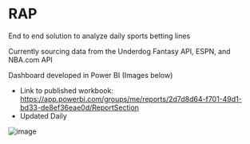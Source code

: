 # RAP

End to end solution to analyze daily sports betting lines

Currently sourcing data from the Underdog Fantasy API, ESPN, and NBA.com API

Dashboard developed in Power BI (Images below) 
  - Link to published workbook: https://app.powerbi.com/groups/me/reports/2d7d8d64-f701-49d1-bd33-de8ef36eae0d/ReportSection
  - Updated Daily

![image](https://user-images.githubusercontent.com/86855972/224614603-aeccc089-7769-432d-8cd4-7b589e8dcbae.png)

